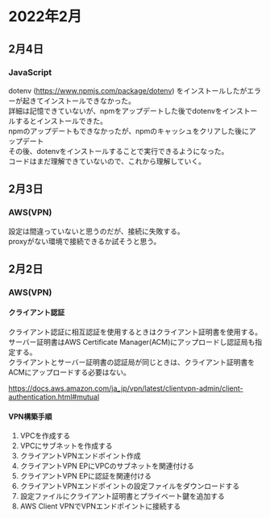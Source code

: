 # 2022年2月

## 2月4日

### JavaScript

dotenv (https://www.npmjs.com/package/dotenv) をインストールしたがエラーが起きてインストールできなかった。  
詳細は記憶できていないが、npmをアップデートした後でdotenvをインストールするとインストールできた。  
npmのアップデートもできなかったが、npmのキャッシュをクリアした後にアップデート  
その後、dotenvをインストールすることで実行できるようになった。  
コードはまだ理解できていないので、これから理解していく。  

## 2月3日

### AWS(VPN)

設定は間違っていないと思うのだが、接続に失敗する。  
proxyがない環境で接続できるか試そうと思う。  

## 2月2日

### AWS(VPN)

#### クライアント認証

クライアント認証に相互認証を使用するときはクライアント証明書を使用する。  
サーバー証明書はAWS Certificate Manager(ACM)にアップロードし認証局も指定する。  
クライアントとサーバー証明書の認証局が同じときは、クライアント証明書をACMにアップロードする必要はない。  

https://docs.aws.amazon.com/ja_jp/vpn/latest/clientvpn-admin/client-authentication.html#mutual

#### VPN構築手順

1. VPCを作成する
2. VPCにサブネットを作成する
3. クライアントVPNエンドポイント作成
6. クライアントVPN EPにVPCのサブネットを関連付ける
6. クライアントVPN EPに認証を関連付ける
8. クライアントVPNエンドポイントの設定ファイルをダウンロードする
9. 設定ファイルにクライアント証明書とプライベート鍵を追加する
10. AWS Client VPNでVPNエンドポイントに接続する
